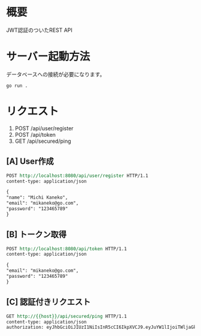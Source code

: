 # 概要
JWT認証のついたREST API

# サーバー起動方法
データベースへの接続が必要になります。

```
go run .
```

# リクエスト
1. POST   /api/user/register
2. POST   /api/token
3. GET    /api/secured/ping

## [A] User作成
```rest
POST http://localhost:8080/api/user/register HTTP/1.1
content-type: application/json

{
"name": "Michi Kaneko",
"email": "mikaneko@go.com",
"password": "123465789"
}
```

## [B] トークン取得
```rest
POST http://localhost:8080/api/token HTTP/1.1
content-type: application/json

{
"email": "mikaneko@go.com",
"password": "123465789"
}
```

## [C] 認証付きリクエスト
```rest
GET http://{{host}}/api/secured/ping HTTP/1.1
content-type: application/json
authorization: eyJhbGciOiJIUzI1NiIsInR5cCI6IkpXVCJ9.eyJuYW1lIjoiTWljaGkgS2FuZWtvIiwiZW1haWwiOiJtaWthbmVrb0Bnby5jb20iLCJleHAiOjE2NzMyNTg3ODF9.WR9P2p8yvlI5gxbOVEE0C8Gh0w_80FKBuw-zCj3FXPs

```